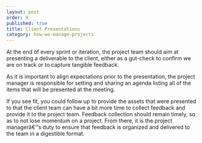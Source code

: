 ```yaml
---
layout: post
order: 8
published: true
title: Client Presentations
category: how-we-manage-projects
---
```

At the end of every sprint or iteration, the project team should aim at presenting a deliverable to the client, either as a gut-check to confirm we are on track or to capture tangible feedback.

<!-- more -->

As it is important to align expectations prior to the presentation, the project manager is responsible for setting and sharing an agenda listing all of the items that will be presented at the meeting. 

If you see fit, you could follow up to provide the assets that were presented to that the client team can have a bit more time to collect feedback and provide it to the project team. Feedback collection should remain timely, so as to not lose momentum on a project. From there, it is the project managerâ€™s duty to ensure that feedback is organized and delivered to the team in a digestible format.
